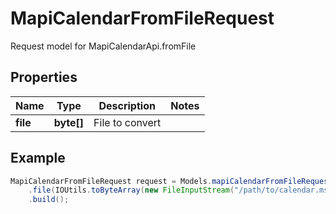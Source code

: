 # MapiCalendarFromFileRequest

Request model for MapiCalendarApi.fromFile

## Properties

Name | Type | Description | Notes
---- | ---- | ----------- | -----
**file** | **byte[]**| File to convert |

## Example
```java
MapiCalendarFromFileRequest request = Models.mapiCalendarFromFileRequest()
    .file(IOUtils.toByteArray(new FileInputStream("/path/to/calendar.msg")))
    .build();
```

